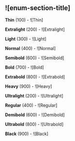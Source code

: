 ## ![enum-section-title]

**Thin** (100) - ![Thin]

**Extralight** (200) - ![Extralight]

**Light** (300) - ![Light]

**Normal** (400) - ![Normal]

**Semibold** (600) - ![Semibold]

**Bold** (700) - ![Bold]

**Extrabold** (800) - ![Extrabold]

**Heavy** (900) - ![Heavy]

**Ultralight** (200) - ![Ultralight]

**Regular** (400) - ![Regular]

**Demibold** (600) - ![Demibold]

**Ultrabold** (800) - ![Ultrabold]

**Black** (900) - ![Black]

